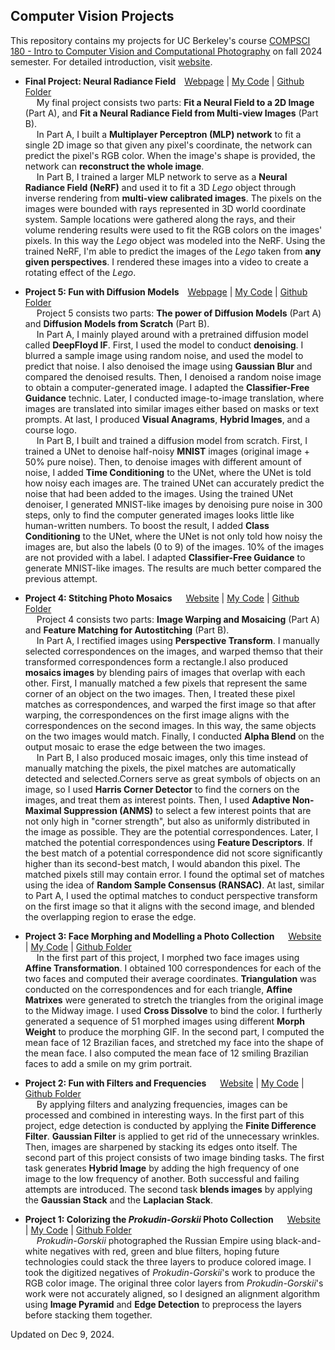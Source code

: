 ## Computer Vision Projects

This repository contains my projects for UC Berkeley's course [COMPSCI 180 - Intro to Computer Vision and Computational Photography](https://inst.eecs.berkeley.edu/~cs180/fa24/) on fall 2024 semester. For detailed introduction, visit [website](https://davidpaulwei.github.io/cs180/).  

- **Final Project: Neural Radiance Field**&emsp;[Webpage](https://davidpaulwei.github.io/cs180/proj6/) | [My Code](https://github.com/davidpaulwei/cs180/tree/main/proj6/code) | [Github Folder](https://github.com/davidpaulwei/cs180/tree/main/proj6)    
       &emsp; My final project consists two parts: **Fit a Neural Field to a 2D Image** (Part A), and **Fit a Neural Radiance Field from Multi-view Images** (Part B).        
       &emsp; In Part A, I built a **Multiplayer Perceptron (MLP) network** to fit a single 2D image so that given any pixel's coordinate, the network can predict the pixel's RGB color. When the image's shape is provided, the network can **reconstruct the whole image**.     
       &emsp; In Part B, I trained a larger MLP network to serve as a **Neural Radiance Field (NeRF)** and used it to fit a 3D _Lego_ object through inverse rendering from **multi-view calibrated images**. The pixels on the images were bounded with rays represented in 3D world coordinate system. Sample locations were gathered along the rays, and their volume rendering results were used to fit the RGB colors on the images' pixels. In this way the _Lego_ object was modeled into the NeRF. Using the trained NeRF, I'm able to predict the images of the _Lego_ taken from **any given perspectives**. I rendered these images into a video to create a rotating effect of the _Lego_.    

- **Project 5: Fun with Diffusion Models**&emsp;[Webpage](https://davidpaulwei.github.io/cs180/proj5/) | [My Code](https://github.com/davidpaulwei/cs180/tree/main/proj5/code) | [Github Folder](https://github.com/davidpaulwei/cs180/tree/main/proj5)    
    &emsp; Project 5 consists two parts: <b>The power of Diffusion Models</b> (Part A) and <b>Diffusion Models from Scratch</b> (Part B).    
    &emsp; In Part A, I mainly played around with a pretrained diffusion model called <b>DeepFloyd IF</b>. First, I used the model to conduct <b>denoising</b>. I blurred a sample image using random noise, and used the model to predict that noise. I also denoised the image using <b>Gaussian Blur</b> and compared the denoised results. Then, I denoised a random noise image to obtain a computer-generated image. I adapted the <b>Classifier-Free Guidance</b> technic. Later, I conducted image-to-image translation, where images are translated into similar images either based on masks or text prompts. At last, I produced <b>Visual Anagrams</b>, <b>Hybrid Images</b>, and a course logo.    
   &emsp; In Part B, I built and trained a diffusion model from scratch. First, I trained a UNet to denoise half-noisy <b>MNIST</b> images (original image + 50% pure noise). Then, to denoise images with different amount of noise, I added <b>Time Conditioning</b> to the UNet, where the UNet is told how noisy each images are. The trained UNet can accurately predict the noise that had been added to the images. Using the trained UNet denoiser, I generated MNIST-like images by denoising pure noise in 300 steps, only to find the computer generated images looks little like human-written numbers. To boost the result, I added <b>Class Conditioning</b> to the UNet, where the UNet is not only told how noisy the images are, but also the labels (0 to 9) of the images. 10% of the images are not provided with a label. I adapted <b>Classifier-Free Guidance</b> to generate MNIST-like images. The results are much better compared the previous attempt.

- **Project 4: Stitching Photo Mosaics** &emsp; [Website](https://davidpaulwei.github.io/cs180/proj4/) | [My Code](https://github.com/davidpaulwei/cs180/tree/main/proj4/code) | [Github Folder](https://github.com/davidpaulwei/cs180/tree/main/proj4)    
   &emsp; Project 4 consists two parts: <b>Image Warping and Mosaicing</b> (Part A) and <b>Feature Matching for Autostitching</b> (Part B).     
   &emsp; In Part A, I rectified images using <b>Perspective Transform</b>. I manually selected correspondences on the images, and warped themso that their transformed correspondences form a rectangle.I also produced <b>mosaics images</b> by blending pairs of images that overlap with each other. First, I manually matched a few pixels that represent the same corner of an object on the two images. Then, I treated these pixel matches as correspondences, and warped the first image so that after warping, the correspondences on the first image aligns with the correspondences on the second images. In this way, the same objects on the two images would match. Finally, I conducted <b>Alpha Blend</b> on the output mosaic to erase the edge between the 
two images.       
   &emsp; In Part B, I also produced mosaic images, only this time instead of manually matching the pixels, the pixel matches are automatically detected and selected.Corners serve as great symbols of objects on an image, so I used <b>Harris Corner Detector</b> to find the corners on the images, and treat them as interest points. Then, I used <b>Adaptive Non-Maximal Suppression (ANMS)</b> to select a few interest points that are not only high in "corner strength", but also as uniformly distributed in the image as possible. They are the potential correspondences. Later, I matched the potential correspondences using <b>Feature Descriptors</b>. If the best match of a potential correspondence did not score significantly higher than its second-best match, I would abandon this pixel. The matched pixels still may contain error. I found the optimal set of matches using the idea of <b>Random Sample Consensus (RANSAC)</b>. At last, similar to Part A, I used the optimal matches to conduct perspective transform on the first image so that it aligns with the second image, and blended the overlapping region to erase the edge.

- **Project 3: Face Morphing and Modelling a Photo Collection** &emsp; [Website](https://davidpaulwei.github.io/cs180/proj3/) | [My Code](https://github.com/davidpaulwei/cs180/tree/main/proj3/code) | [Github Folder](https://github.com/davidpaulwei/cs180/tree/main/proj3)   
   &emsp; In the first part of this project, I morphed two face images using **Affine Transformation**. I obtained 100 correspondences for each of the two faces and computed their average coordinates. **Triangulation** was conducted on the correspondences and for each triangle, **Affine Matrixes** were generated to stretch the triangles from the original image to the Midway image. I used **Cross Dissolve** to bind the color. I furtherly generated a sequence of 51 morphed images using different **Morph Weight** to produce the morphing GIF. In the second part, I computed the mean face of 12 Brazilian faces, and stretched my face into the shape of the mean face. I also computed the mean face of 12 smiling Brazilian faces to add a smile on my grim portrait.

- **Project 2: Fun with Filters and Frequencies** &emsp; [Website](https://davidpaulwei.github.io/cs180/proj2/) | [My Code](https://github.com/davidpaulwei/cs180/tree/main/proj2/code) | [Github Folder](https://github.com/davidpaulwei/cs180/tree/main/proj2)   
   &emsp; By applying filters and analyzing frequencies, images can be processed and combined in interesting ways. In the first part of this project, edge detection is conducted by applying the **Finite Difference Filter**. **Gaussian Filter** is applied to get rid of the unnecessary wrinkles. Then, images are sharpened by stacking its edges onto itself. The second part of this project consists of two image binding tasks. The first task generates **Hybrid Image** by adding the high frequency of one image to the low frequency of another. Both successful and failing attempts are introduced. The second task **blends images** by applying the **Gaussian Stack** and the **Laplacian Stack**.  

- **Project 1: Colorizing the _Prokudin-Gorskii_ Photo Collection** &emsp; [Website](https://davidpaulwei.github.io/cs180/proj1/) | [My Code](https://github.com/davidpaulwei/cs180/tree/main/proj1/code) | [Github Folder](https://github.com/davidpaulwei/cs180/tree/main/proj1)  
   &emsp; _Prokudin-Gorskii_ photographed the Russian Empire using black-and-white negatives with red, green and blue filters, hoping future technologies could stack the three layers to produce colored image. I took the digitized negatives of _Prokudin-Gorskii_'s work to produce the RGB color image. The original three color layers from _Prokudin-Gorskii_'s work were not accurately aligned, so I designed an alignment algorithm using **Image Pyramid** and **Edge Detection** to preprocess the layers before stacking them together.   

   

Updated on Dec 9, 2024.
